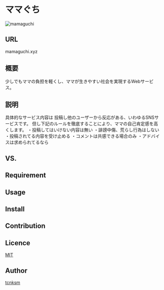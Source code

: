 ママぐち
====

![mamaguchi](https://user-images.githubusercontent.com/30628476/90847333-36fed200-e3a5-11ea-9950-ee2bf8f406f0.png)

## URL
mamaguchi.xyz

## 概要
少しでもママの負担を軽くし、ママが生きやすい社会を実現するWebサービス。

## 説明
具体的なサービス内容は
投稿し他のユーザーから反応がある、いわゆるSNSサービスです。
但し下記のルールを徹底することにより、ママの自己肯定感を高くします。
・投稿してはいけない内容は無い
・誹謗中傷、荒らし行為はしない
・投稿されてる内容を受け止める
・コメントは共感できる場合のみ
・アドバイスは求められてるなら

## VS. 

## Requirement

## Usage

## Install

## Contribution

## Licence

[MIT](https://github.com/tcnksm/tool/blob/master/LICENCE)

## Author

[tcnksm](https://github.com/tcnksm)
